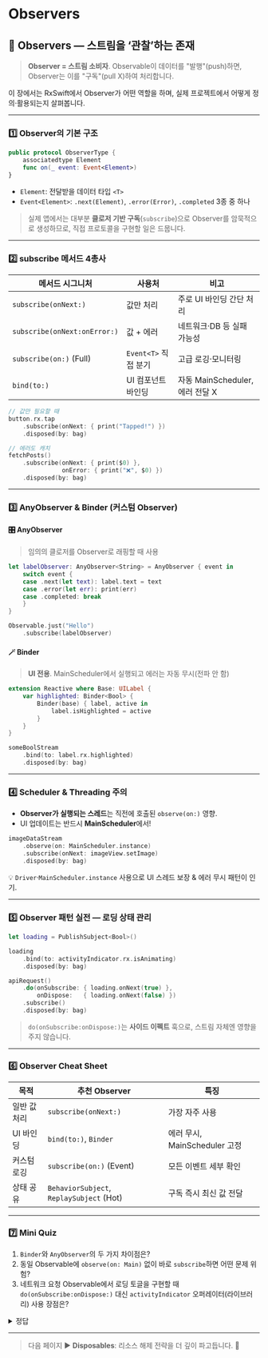# Observers

## 👀 Observers — 스트림을 ‘관찰’하는 존재

> **Observer = 스트림 소비자**. Observable이 데이터를 "발행"(push)하면, Observer는 이를 "구독"(pull X)하여 처리합니다.

이 장에서는 RxSwift에서 Observer가 어떤 역할을 하며, 실제 프로젝트에서 어떻게 정의·활용되는지 살펴봅니다.

***

### 1️⃣ Observer의 기본 구조

```swift
public protocol ObserverType {
    associatedtype Element
    func on(_ event: Event<Element>)
}
```

* `Element`: 전달받을 데이터 타입 `<T>`
* `Event<Element>`: `.next(Element)`, `.error(Error)`, `.completed` 3종 중 하나

> 실제 앱에서는 대부분 **클로저 기반 구독**(`subscribe`)으로 Observer를 암묵적으로 생성하므로, 직접 프로토콜을 구현할 일은 드뭅니다.

***

### 2️⃣ subscribe 메서드 4총사

| 메서드 시그니처                     | 사용처              | 비고                        |
| ---------------------------- | ---------------- | ------------------------- |
| `subscribe(onNext:)`         | 값만 처리            | 주로 UI 바인딩 간단 처리           |
| `subscribe(onNext:onError:)` | 값 + 에러           | 네트워크·DB 등 실패 가능성          |
| `subscribe(on:)` (Full)      | `Event<T>` 직접 분기 | 고급 로깅·모니터링                |
| `bind(to:)`                  | UI 컴포넌트 바인딩      | 자동 MainScheduler, 에러 전달 X |

```swift
// 값만 필요할 때
button.rx.tap
    .subscribe(onNext: { print("Tapped!") })
    .disposed(by: bag)

// 에러도 캐치
fetchPosts()
    .subscribe(onNext: { print($0) },
               onError: { print("❌", $0) })
    .disposed(by: bag)
```

***

### 3️⃣ AnyObserver & Binder (커스텀 Observer)

#### 🎛️ AnyObserver

> 임의의 클로저를 Observer로 래핑할 때 사용

```swift
let labelObserver: AnyObserver<String> = AnyObserver { event in
    switch event {
    case .next(let text): label.text = text
    case .error(let err): print(err)
    case .completed: break
    }
}

Observable.just("Hello")
    .subscribe(labelObserver)
```

#### 🪄 Binder

> **UI 전용**. MainScheduler에서 실행되고 에러는 자동 무시(전파 안 함)

```swift
extension Reactive where Base: UILabel {
    var highlighted: Binder<Bool> {
        Binder(base) { label, active in
            label.isHighlighted = active
        }
    }
}

someBoolStream
    .bind(to: label.rx.highlighted)
    .disposed(by: bag)
```

***

### 4️⃣ Scheduler & Threading 주의

* **Observer가 실행되는 스레드**는 직전에 호출된 `observe(on:)` 영향.
* UI 업데이트는 반드시 **MainScheduler**에서!

```swift
imageDataStream
    .observe(on: MainScheduler.instance)
    .subscribe(onNext: imageView.setImage)
    .disposed(by: bag)
```

💡 `Driver`·`MainScheduler.instance` 사용으로 UI 스레드 보장 & 에러 무시 패턴이 인기.

***

### 5️⃣ Observer 패턴 실전 — 로딩 상태 관리

```swift
let loading = PublishSubject<Bool>()

loading
    .bind(to: activityIndicator.rx.isAnimating)
    .disposed(by: bag)

apiRequest()
    .do(onSubscribe: { loading.onNext(true) },
        onDispose:   { loading.onNext(false) })
    .subscribe()
    .disposed(by: bag)
```

> `do(onSubscribe:onDispose:)`는 **사이드 이펙트** 훅으로, 스트림 자체엔 영향을 주지 않습니다.

***

### 6️⃣ Observer Cheat Sheet

| 목적      | 추천 Observer                              | 특징                      |
| ------- | ---------------------------------------- | ----------------------- |
| 일반 값 처리 | `subscribe(onNext:)`                     | 가장 자주 사용                |
| UI 바인딩  | `bind(to:)`, `Binder`                    | 에러 무시, MainScheduler 고정 |
| 커스텀 로깅  | `subscribe(on:)` (Event)                 | 모든 이벤트 세부 확인            |
| 상태 공유   | `BehaviorSubject`, `ReplaySubject` (Hot) | 구독 즉시 최신 값 전달           |

***

### 7️⃣ Mini Quiz

1. `Binder`와 `AnyObserver`의 두 가지 차이점은?
2. 동일 Observable에 `observe(on: Main)` 없이 바로 `subscribe`하면 어떤 문제 위험?
3. 네트워크 요청 Observable에서 로딩 토글을 구현할 때 `do(onSubscribe:onDispose:)` 대신 `activityIndicator` 오퍼레이터(라이브러리) 사용 장점은?

<details>

<summary>정답</summary>

1. **Binder vs AnyObserver**

* `Binder`는 _MainScheduler 강제_ & _에러를 무시_, `AnyObserver`는 자유로운 스레드 & 에러 전달 가능.
* `Binder`는 `Reactive` extension 컨텍스트에서만 생성, `AnyObserver`는 어디서든 사용.

2. UI 변경을 백그라운드 스레드에서 수행해 **크래시**(`UIView` 사용 비-main) 위험. `observe(on: MainScheduler.instance)` 또는 `bind(to:)` 필요.
3. `activityIndicator` 오퍼레이터는 재사용 가능하고 _Sync lock_ 문제를 피하면서 스트림 체이닝만으로 로딩 상태를 관리해 **보일러플레이트 감소**.

</details>

***

> 다음 페이지 ▶️ **Disposables**: 리소스 해제 전략을 더 깊이 파고듭니다. 🚀
